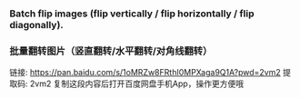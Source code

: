 ### Batch flip images (flip vertically / flip horizontally / flip diagonally).


### 批量翻转图片（竖直翻转/水平翻转/对角线翻转）
链接: https://pan.baidu.com/s/1oMRZw8FRthI0MPXaga9Q1A?pwd=2vm2 提取码: 2vm2 复制这段内容后打开百度网盘手机App，操作更方便哦
